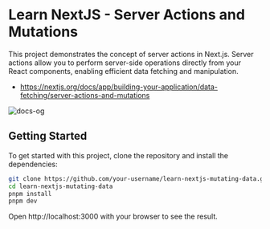 # Learn NextJS - Server Actions and Mutations

This project demonstrates the concept of server actions in Next.js. Server actions allow you to perform server-side operations directly from your React components, enabling efficient data fetching and manipulation.

- https://nextjs.org/docs/app/building-your-application/data-fetching/server-actions-and-mutations


![docs-og](https://github.com/user-attachments/assets/185da561-b304-448a-8276-77ec220f5f20)


## Getting Started

To get started with this project, clone the repository and install the dependencies:

```sh
git clone https://github.com/your-username/learn-nextjs-mutating-data.git
cd learn-nextjs-mutating-data
pnpm install
pnpm dev
```

Open http://localhost:3000 with your browser to see the result.
